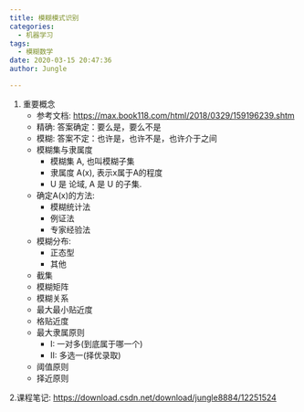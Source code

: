 ```yaml
---
title: 模糊模式识别
categories:
  - 机器学习
tags:
  - 模糊数学
date: 2020-03-15 20:47:36
author: Jungle

---
```


1. 重要概念
	- 参考文档: https://max.book118.com/html/2018/0329/159196239.shtm
	- 精确: 答案确定：要么是，要么不是
	- 模糊: 答案不定：也许是，也许不是，也许介于之间
	- 模糊集与隶属度
		- 模糊集 A, 也叫模糊子集 
		- 隶属度 A(x), 表示x属于A的程度
		- U 是 论域, A 是 U 的子集.
	- 确定A(x)的方法:
		- 模糊统计法
		- 例证法
		- 专家经验法
	- 模糊分布:
		- 正态型
		- 其他
	- 截集
	- 模糊矩阵
	- 模糊关系
	- 最大最小贴近度
	- 格贴近度
	- 最大隶属原则
		- I: 一对多(到底属于哪一个)
		- II: 多选一(择优录取)
	- 阈值原则
	- 择近原则
	
2.课程笔记: https://download.csdn.net/download/jungle8884/12251524

	
	


